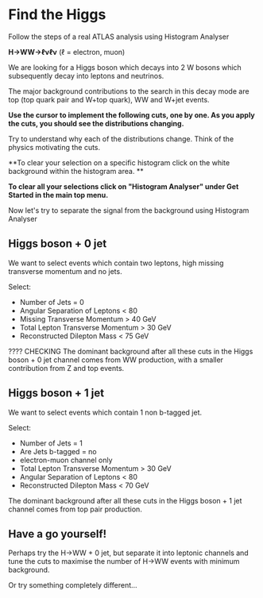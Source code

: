 # Find the Higgs

Follow the steps of a real ATLAS analysis using Histogram Analyser

**H→WW→ℓνℓν** (ℓ = electron, muon)

We are looking for a Higgs boson which decays into 2 W bosons which subsequently decay into leptons and neutrinos. 

The major background contributions to the search in this decay mode are top (top quark pair and W+top quark), WW and W+jet events.

**Use the cursor to implement the following cuts, one by one.
As you apply the cuts, you should see the distributions changing.**  

Try to understand why each of the distributions change.  Think of the physics motivating the cuts.

**To clear your selection on a specific histogram click on the white background within the histogram area. **

**To clear all your selections click on "Histogram Analyser" under Get Started in the main top menu.**


Now let's try to separate the signal from the background using Histogram Analyser

## Higgs boson + 0 jet
We want to select events which contain two leptons, high missing transverse momentum and no jets.  

Select: 

* Number of Jets = 0
* Angular Separation of Leptons < 80
* Missing Transverse Momentum > 40 GeV
* Total Lepton Transverse Momentum > 30 GeV
* Reconstructed Dilepton Mass < 75 GeV

???? CHECKING
The dominant background after all these cuts in the
Higgs boson + 0 jet channel comes from WW
production, with a smaller contribution from Z and top events.

## Higgs boson + 1 jet

We want to select events which contain 1 non b-tagged jet.

Select: 

* Number of Jets = 1
* Are Jets b-tagged = no
* electron-muon channel only
* Total Lepton Transverse Momentum > 30 GeV
* Angular Separation of Leptons < 80
* Reconstructed Dilepton Mass < 70 GeV


The dominant background after all these cuts in the
Higgs boson + 1 jet channel comes from top pair
production.  

## Have a go yourself!

Perhaps try the H→WW + 0 jet, but separate it into leptonic channels and tune the cuts to maximise the number of H→WW events with minimum background.  

Or try something completely different...

